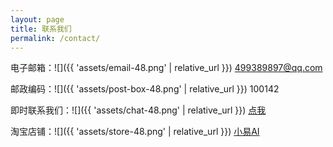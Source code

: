 ```yaml
---
layout: page
title: 联系我们
permalink: /contact/
---
```

电子邮箱：![]({{ 'assets/email-48.png' | relative_url }})  499389897@qq.com

邮政编码：![]({{ 'assets/post-box-48.png' | relative_url }})  100142

即时联系我们：![]({{ 'assets/chat-48.png' | relative_url }}) [点我](https://shop65949181.taobao.com/)

淘宝店铺：![]({{ 'assets/store-48.png' | relative_url }}) [小易AI](https://shop65949181.taobao.com/)


